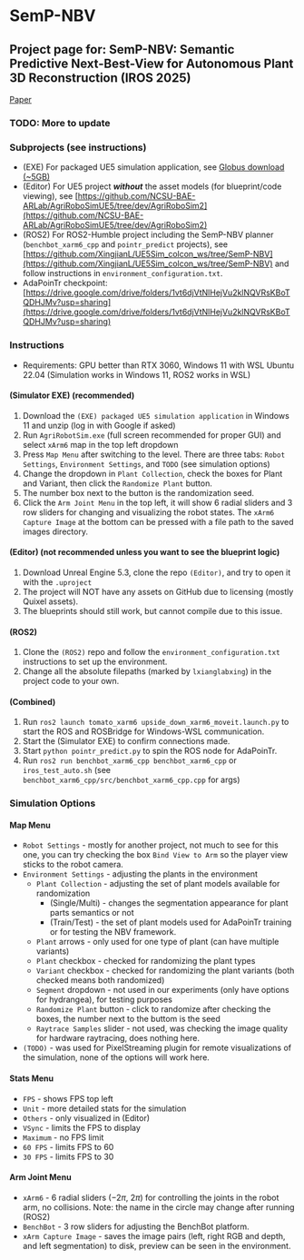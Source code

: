 # SemP-NBV

## Project page for: SemP-NBV: Semantic Predictive Next-Best-View for Autonomous Plant 3D Reconstruction (IROS 2025)

[Paper](IROS2025_BenchBot.pdf)

### TODO: More to update

### Subprojects (see instructions)
* (EXE) For packaged UE5 simulation application, see [Globus download (~5GB)](https://app.globus.org/file-manager?origin_id=a8e2b46a-9f68-4752-ba44-812d5f310faa&origin_path=%2F)
* (Editor) For UE5 project ***without*** the asset models (for blueprint/code viewing), see [https://github.com/NCSU-BAE-ARLab/AgriRoboSimUE5/tree/dev/AgriRoboSim2](https://github.com/NCSU-BAE-ARLab/AgriRoboSimUE5/tree/dev/AgriRoboSim2)
* (ROS2) For ROS2-Humble project including the SemP-NBV planner (`benchbot_xarm6_cpp` and `pointr_predict` projects), see [https://github.com/XingjianL/UE5Sim_colcon_ws/tree/SemP-NBV](https://github.com/XingjianL/UE5Sim_colcon_ws/tree/SemP-NBV) and follow instructions in `environment_configuration.txt`.
* AdaPoinTr checkpoint: [https://drive.google.com/drive/folders/1vt6djVtNlHejVu2klNQVRsKBoTQDHJMv?usp=sharing](https://drive.google.com/drive/folders/1vt6djVtNlHejVu2klNQVRsKBoTQDHJMv?usp=sharing)
### Instructions
* Requirements: GPU better than RTX 3060, Windows 11 with WSL Ubuntu 22.04 (Simulation works in Windows 11, ROS2 works in WSL)
#### (Simulator EXE) (recommended)
1. Download the `(EXE) packaged UE5 simulation application` in Windows 11 and unzip (log in with Google if asked)
2. Run `AgriRobotSim.exe` (full screen recommended for proper GUI) and select `xArm6` map in the top left dropdown
3. Press `Map Menu` after switching to the level. There are three tabs: `Robot Settings`, `Environment Settings`, and `TODO` (see simulation options)
4. Change the dropdown in `Plant Collection`, check the boxes for Plant and Variant, then click the `Randomize Plant` button.
5. The number box next to the button is the randomization seed.
6. Click the `Arm Joint Menu` in the top left, it will show 6 radial sliders and 3 row sliders for changing and visualizing the robot states. The `xArm6 Capture Image` at the bottom can be pressed with a file path to the saved images directory.
#### (Editor) (not recommended unless you want to see the blueprint logic)
1. Download Unreal Engine 5.3, clone the repo `(Editor)`, and try to open it with the `.uproject`
2. The project will NOT have any assets on GitHub due to licensing (mostly Quixel assets).
3. The blueprints should still work, but cannot compile due to this issue.
#### (ROS2) 
1. Clone the `(ROS2)` repo and follow the `environment_configuration.txt` instructions to set up the environment.
2. Change all the absolute filepaths (marked by `lxianglabxing`) in the project code to your own.
#### (Combined)
1. Run `ros2 launch tomato_xarm6 upside_down_xarm6_moveit.launch.py` to start the ROS and ROSBridge for Windows-WSL communication.
2. Start the (Simulator EXE) to confirm connections made.
3. Start `python pointr_predict.py` to spin the ROS node for AdaPoinTr.
4. Run `ros2 run benchbot_xarm6_cpp benchbot_xarm6_cpp` or `iros_test_auto.sh` (see `benchbot_xarm6_cpp/src/benchbot_xarm6_cpp.cpp` for args)

### Simulation Options
#### Map Menu
* `Robot Settings` - mostly for another project, not much to see for this one, you can try checking the box `Bind View to Arm` so the player view sticks to the robot camera.
* `Environment Settings` - adjusting the plants in the environment
    * `Plant Collection` - adjusting the set of plant models available for randomization
        * (Single/Multi) - changes the segmentation appearance for plant parts semantics or not
        * (Train/Test) - the set of plant models used for AdaPoinTr training or for testing the NBV framework.
    * `Plant` arrows - only used for one type of plant (can have multiple variants)
    * `Plant` checkbox - checked for randomizing the plant types
    * `Variant` checkbox - checked for randomizing the plant variants (both checked means both randomized)
    * `Segment` dropdown - not used in our experiments (only have options for hydrangea), for testing purposes
    * `Randomize Plant` button - click to randomize after checking the boxes, the number next to the buttom is the seed
    * `Raytrace Samples` slider - not used, was checking the image quality for hardware raytracing, does nothing here.
* `(TODO)` - was used for PixelStreaming plugin for remote visualizations of the simulation, none of the options will work here.
#### Stats Menu
* `FPS` - shows FPS top left
* `Unit` - more detailed stats for the simulation
* `Others` - only visualized in (Editor)
* `VSync` - limits the FPS to display
* `Maximum` - no FPS limit
* `60 FPS` - limits FPS to 60
* `30 FPS` - limits FPS to 30
#### Arm Joint Menu
* `xArm6` - 6 radial sliders ($-2 \pi$, $2\pi$) for controlling the joints in the robot arm, no collisions. Note: the name in the circle may change after running (ROS2)
* `BenchBot` - 3 row sliders for adjusting the BenchBot platform.
* `xArm Capture Image` - saves the image pairs (left, right RGB and depth, and left segmentation) to disk, preview can be seen in the environment.
